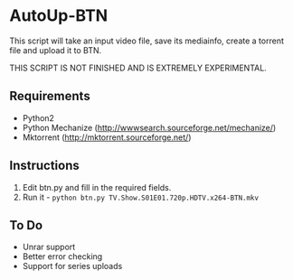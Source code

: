 AutoUp-BTN
=========

This script will take an input video file, save its mediainfo, create a torrent file and upload it to BTN.

THIS SCRIPT IS NOT FINISHED AND IS EXTREMELY EXPERIMENTAL.

## Requirements

* Python2
* Python Mechanize (http://wwwsearch.sourceforge.net/mechanize/)
* Mktorrent (http://mktorrent.sourceforge.net/)

## Instructions

1. Edit btn.py and fill in the required fields.
2. Run it - `python btn.py TV.Show.S01E01.720p.HDTV.x264-BTN.mkv`

## To Do

* Unrar support
* Better error checking
* Support for series uploads
